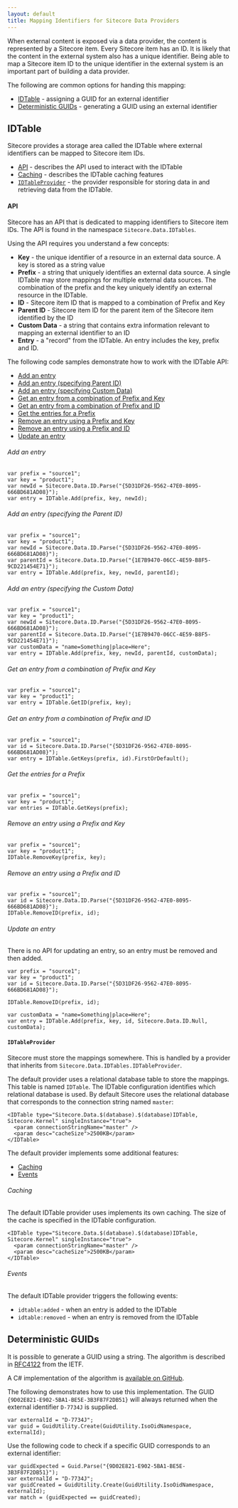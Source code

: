 ```yaml
---
layout: default
title: Mapping Identifiers for Sitecore Data Providers
---
```

When external content is exposed via a data provider, the content is represented by a Sitecore item. Every Sitecore item has an ID. It is likely that the content in the external system also has a unique identifier. Being able to map a Sitecore item ID to the unique identifier in the external system is an important part of building a data provider.

The following are common options for handing this mapping: 

* [IDTable](#idtable) - assigning a GUID for an external identifier
* [Deterministic GUIDs](#deterministic) - generating a GUID using an external identifier

## <a name="idtable">IDTable</a>

Sitecore provides a storage area called the IDTable where external identifiers can be mapped to Sitecore item IDs.

* [API](#api) - describes the API used to interact with the IDTable
* [Caching](#caching) - describes the IDTable caching features
* [`IDTableProvider`](#IDTableProvider) - the provider responsible for storing data in and retrieving data from the IDTable.

#### <a name="api">API</a>

Sitecore has an API that is dedicated to mapping identifiers to Sitecore item IDs. The API is found in the namespace `Sitecore.Data.IDTables`. 

Using the API requires you understand a few concepts:

* **Key** - the unique identifier of a resource in an external data source. A key is stored as a string value 
* **Prefix** - a string that uniquely identifies an external data source. A single IDTable may store mappings for multiple external data sources. The combination of the prefix and the key uniquely identify an external resource in the IDTable.
* **ID** - Sitecore item ID that is mapped to a combination of Prefix and Key
* **Parent ID** - Sitecore item ID for the parent item of the Sitecore item identified by the ID
* **Custom Data** - a string that contains extra information relevant to mapping an external identifier to an ID 
* **Entry** - a "record" from the IDTable. An entry includes the key, prefix and ID. 

The following code samples demonstrate how to work with the IDTable API:

* [Add an entry](#api_add1)
* [Add an entry (specifying Parent ID)](#api_add2)
* [Add an entry (specifying Custom Data)](#api_add3)
* [Get an entry from a combination of Prefix and Key](#api_get1)
* [Get an entry from a combination of Prefix and ID](#api_get2)
* [Get the entries for a Prefix](#api_get3)
* [Remove an entry using a Prefix and Key](#api_remove1)
* [Remove an entry using a Prefix and ID](#api_remove2)
* [Update an entry](#api_update1)

###### <a name="api_add1">Add an entry</a>

```
var prefix = "source1";
var key = "product1";
var newId = Sitecore.Data.ID.Parse("{5D31DF26-9562-47E0-8095-666BD681AD08}");
var entry = IDTable.Add(prefix, key, newId);
```

###### <a name="api_add2">Add an entry (specifying the Parent ID)</a>

```
var prefix = "source1";
var key = "product1";
var newId = Sitecore.Data.ID.Parse("{5D31DF26-9562-47E0-8095-666BD681AD08}");
var parentId = Sitecore.Data.ID.Parse("{1E7B9470-06CC-4E59-B8F5-9CD221454E71}");
var entry = IDTable.Add(prefix, key, newId, parentId);
```

###### <a name="api_add3">Add an entry (specifying the Custom Data)</a>

```
var prefix = "source1";
var key = "product1";
var newId = Sitecore.Data.ID.Parse("{5D31DF26-9562-47E0-8095-666BD681AD08}");
var parentId = Sitecore.Data.ID.Parse("{1E7B9470-06CC-4E59-B8F5-9CD221454E71}");
var customData = "name=Something|place=Here";
var entry = IDTable.Add(prefix, key, newId, parentId, customData);
```

###### <a name="api_get1">Get an entry from a combination of Prefix and Key</a>

```
var prefix = "source1";
var key = "product1";
var entry = IDTable.GetID(prefix, key);
```

###### <a name="api_get2">Get an entry from a combination of Prefix and ID</a>

```
var prefix = "source1";
var id = Sitecore.Data.ID.Parse("{5D31DF26-9562-47E0-8095-666BD681AD08}");
var entry = IDTable.GetKeys(prefix, id).FirstOrDefault();
```

###### <a name="api_get3">Get the entries for a Prefix</a>

```
var prefix = "source1";
var key = "product1";
var entries = IDTable.GetKeys(prefix);
```

###### <a name="api_remove1">Remove an entry using a Prefix and Key</a>

```
var prefix = "source1";
var key = "product1";
IDTable.RemoveKey(prefix, key);
```

###### <a name="api_remove2">Remove an entry using a Prefix and ID</a>

```
var prefix = "source1";
var id = Sitecore.Data.ID.Parse("{5D31DF26-9562-47E0-8095-666BD681AD08}");
IDTable.RemoveID(prefix, id);
```

###### <a name="api_update1">Update an entry</a>
There is no API for updating an entry, so an entry must be removed and then added.

```
var prefix = "source1";
var key = "product1";
var id = Sitecore.Data.ID.Parse("{5D31DF26-9562-47E0-8095-666BD681AD08}");

IDTable.RemoveID(prefix, id);

var customData = "name=Something|place=Here";
var entry = IDTable.Add(prefix, key, id, Sitecore.Data.ID.Null, customData);
```

#### <a name="IDTableProvider">`IDTableProvider`</a>

Sitecore must store the mappings somewhere. This is handled by a provider that inherits from `Sitecore.Data.IDTables.IDTableProvider`.

The default provider uses a relational database table to store the mappings. This table is named `IDTable`. The IDTable configuration identifies which relational database is used. By default Sitecore uses the relational database that corresponds to the connection string named `master`:

```
<IDTable type="Sitecore.Data.$(database).$(database)IDTable, Sitecore.Kernel" singleInstance="true">
  <param connectionStringName="master" />
  <param desc="cacheSize">2500KB</param>
</IDTable>
 ```

The default provider implements some additional features:

* [Caching](#idprovider_caching)
* [Events](#idprovider_events)

###### <a name="idprovider_caching">Caching</a>

The default IDTable provider uses implements its own caching. The size of the cache is specified in the IDTable configuration.  

```
<IDTable type="Sitecore.Data.$(database).$(database)IDTable, Sitecore.Kernel" singleInstance="true">
  <param connectionStringName="master" />
  <param desc="cacheSize">2500KB</param>
</IDTable>
 ```

###### <a name="idprovider_events">Events</a>

The default IDTable provider triggers the following events:

* `idtable:added` - when an entry is added to the IDTable
* `idtable:removed` - when an entry is removed from the IDTable

## <a name="deterministic">Deterministic GUIDs</a>

It is possible to generate a GUID using a string. The algorithm is described in [RFC4122](http://www.ietf.org/rfc/rfc4122.txt) from the IETF. 

A C# implementation of the algorithm is [available on GitHub](https://github.com/LogosBible/Logos.Utility/blob/master/src/Logos.Utility/GuidUtility.cs).

The following demonstrates how to use this implementation. The GUID `{9D02E821-E902-5BA1-BE5E-3B3F87F2DB51}` will always returned when the external identifier `D-7734J` is supplied.

```
var externalId = "D-7734J";
var guid = GuidUtility.Create(GuidUtility.IsoOidNamespace, externalId);
```

Use the following code to check if a specific GUID corresponds to an external identifier:

```
var guidExpected = Guid.Parse("{9D02E821-E902-5BA1-BE5E-3B3F87F2DB51}");
var externalId = "D-7734J";
var guidCreated = GuidUtility.Create(GuidUtility.IsoOidNamespace, externalId);
var match = (guidExpected == guidCreated);
``` 
